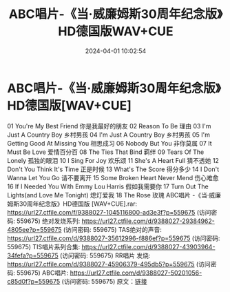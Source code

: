 ﻿---
title: ABC唱片-《当·威廉姆斯30周年纪念版》HD德国版WAV+CUE
date: 2024-04-01 10:02:54
categories: 外语音乐
tags: 外语音乐
---
# ABC唱片-《当·威廉姆斯30周年纪念版》HD德国版[WAV+CUE]

01 You're My Best Friend 你是我最好的朋友
02 Reason To Be 理由
03 I'm Just A Country Boy 乡村男孩
04 I'm Just A Country Boy 乡村男孩
05 I'm Getting Good At Missing You 相思成习
06 Nobody But You 非你莫属
07 It Must Be Love 爱情百分百
08 The Ties That Bind 羁绊
09 Tears Of The Lonely 孤独的眼泪
10 I Sing For Joy 欢乐颂
11 She's A Heart Full 猜不透她
12 Don't You Think It's Time 正是时候
13 What's The Score 得分多少
14 I Don't Wanna Let You Go 请不要离开
15 Some Broken Heart Never Mend 伤心难愈
16 If I Needed You With Emmy Lou Harris 假如我需要你
17 Turn Out The Lights(and Love Me Tonight) 熄灯爱我
18 The Rose 玫瑰
ABC唱片 -《当·威廉姆斯30周年纪念版》HD德国版 [WAV+CUE].rar: https://url27.ctfile.com/f/9388027-1045116800-ad3e3f?p=559675
(访问密码: 559675)
绝对发烧系列: https://url27.ctfile.com/d/9388027-29384962-4805ee?p=559675
(访问密码: 559675)
TAS绝对的声音: https://url27.ctfile.com/d/9388027-35612996-f886ef?p=559675
(访问密码: 559675)
TIS唱片系列合集: https://url27.ctfile.com/d/9388027-43903964-34fefa?p=559675
(访问密码: 559675)
RR唱片 发烧: https://url27.ctfile.com/d/9388027-45906379-495db5?p=559675
(访问密码: 559675)
ABC唱片: https://url27.ctfile.com/d/9388027-50201056-c85d0f?p=559675
(访问密码: 559675)
原文：[链接](https://blog.sina.com.cn/s/blog_1647c7e76010314xw.html)